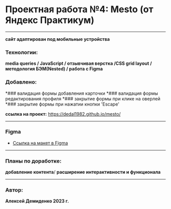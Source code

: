# Проектная работа №4: Mesto (от Яндекс Практикум)
---

**сайт адаптирован под мобильные устройства**
 ### Технологии:
**media queries / JavaScript / отзывчивая верстка /CSS grid layout / методология БЭМ(Nested) / работа с Figma**

### Добавлено:
*### валидация формы добавления карточки
*### валидация формы редактирования профиля
*### закрытие формы при клике на оверлей
*### закрытие формы при нажатии кнопки 'Escape'

**ссылка на проект:** https://dedal1982.github.io/mesto/

---

### Figma
* [Ссылка на макет в Figma](https://www.figma.com/file/2cn9N9jSkmxD84oJik7xL7/JavaScript.-Sprint-4?node-id=0%3A1)
---
### Планы по доработке:
**добавление контента**/
**расширение интерактивности и функционала**

---

### Автор:
**Алексей Демиденко 2023 г.**
